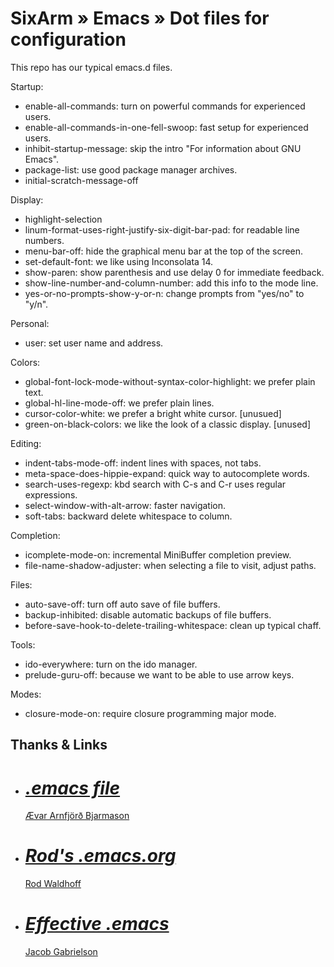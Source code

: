 # SixArm » Emacs » Dot files for configuration

This repo has our typical emacs.d files.

Startup:

* enable-all-commands: turn on powerful commands for experienced users.
* enable-all-commands-in-one-fell-swoop: fast setup for experienced users.
* inhibit-startup-message: skip the intro "For information about GNU Emacs".
* package-list: use good package manager archives.
* initial-scratch-message-off

Display:

* highlight-selection
* linum-format-uses-right-justify-six-digit-bar-pad: for readable line numbers.
* menu-bar-off: hide the graphical menu bar at the top of the screen.
* set-default-font: we like using Inconsolata 14.
* show-paren: show parenthesis and use delay 0 for immediate feedback.
* show-line-number-and-column-number: add this info to the mode line.
* yes-or-no-prompts-show-y-or-n: change prompts from "yes/no" to "y/n".

Personal:

* user: set user name and address.

Colors:

* global-font-lock-mode-without-syntax-color-highlight: we prefer plain text.
* global-hl-line-mode-off: we prefer plain lines.
* cursor-color-white: we prefer a bright white cursor. [unusued]
* green-on-black-colors: we like the look of a classic display. [unused]

Editing:

* indent-tabs-mode-off: indent lines with spaces, not tabs.
* meta-space-does-hippie-expand: quick way to autocomplete words.
* search-uses-regexp: kbd search with C-s and C-r uses regular expressions.
* select-window-with-alt-arrow: faster navigation.
* soft-tabs: backward delete whitespace to column.

Completion:

* icomplete-mode-on: incremental MiniBuffer completion preview.
* file-name-shadow-adjuster: when selecting a file to visit, adjust paths.

Files:

* auto-save-off: turn off auto save of file buffers.
* backup-inhibited: disable automatic backups of file buffers.
* before-save-hook-to-delete-trailing-whitespace: clean up typical chaff.

Tools:

* ido-everywhere: turn on the ido manager.
* prelude-guru-off: because we want to be able to use arrow keys.

Modes:

* closure-mode-on: require closure programming major mode.

## Thanks & Links

<ul>

<li>
  <div itemscope itemtype="http://schema.org/Code">
    <meta itemprop="name" content=".emacs file" />
    <meta itemprop="url" content="https://github.com/avar/dotemacs/" />
    <meta itemprop="keywords" content="emacs, dotfiles" />
    <h1><cite><a href="https://github.com/avar/dotemacs/">.emacs file</a></cite></h1>
    <div itemprop="author" itemscope itemtype="http://schema.org/Person">
      <meta itemprop="name" content="Arnfjörð Bjarmason" />
      <meta itemprop="email" content="avarab@gmail.com" />
      <link href="https://github.com/avar/" />
      <link href="http://xn--var-xla.net/" />
      <a href="https://github.com/avar/" />Ævar Arnfjörð Bjarmason</a>
    </div>
  </div>
</li>

<li>
  <div itemscope itemtype="http://schema.org/Code">
    <meta itemprop="name" content="Rod's .emacs.org" />
    <meta itemprop="url" content="https://github.com/rodw/.dotfiles/tree/master/emacs" />
    <meta itemprop="keywords" content="emacs, dotfiles" />
    <h1><cite><a href="https://github.com/rodw/.dotfiles/tree/master/emacs">Rod's .emacs.org</a></cite></h1>
    <div itemprop="author" itemscope itemtype="http://schema.org/Person">
      <meta itemprop="name" content="Rod Waldhoff />
      <meta itemprop="email" content="" />
      <link href="https://github.com/rodw" />
      <link href="http://heyrod.com/" />
      <a href="http://heyrod.com/" />Rod Waldhoff</a>
    </div>
  </div>
</li>

<li>
  <div itemscope itemtype="http://schema.org/BlogPosting">
    <meta itemprop="name" content="Effective .emacs" />
    <meta itemprop="url" content="http://a-nickels-worth.blogspot.com/2007/11/effective-emacs.html" />
    <meta itemprop="keywords" content="emacs, dotfiles" />
    <h1><cite><a href="http://a-nickels-worth.blogspot.com/2007/11/effective-emacs.html">Effective .emacs</a></cite></h1>
    <div itemprop="author" itemscope itemtype="http://schema.org/Person">
      <meta itemprop="name" content="Jacob Gabrielson" />
      <meta itemprop="email" content="??" />
      <link href="https://www.linkedin.com/in/jacobgabrielson" />
      <link href="https://github.com/JacobGabrielson" />
      <a href=https://www.linkedin.com/in/jacobgabrielson">Jacob Gabrielson</a>
    </div>
    <div itemprop="isPartOf" itemscope itemtype="http://schema.org/Blog">
      <meta itemprop="name" content="A Nickel's Worth" />
      <meta itemprop="url" content="http://a-nickels-worth.blogspot.com" />
    </div>
  </div>
  </li>

</li>

</ul>

